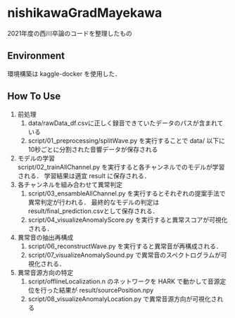 # nishikawaGradMayekawa
2021年度の西川卒論のコードを整理したもの

## Environment
環境構築は kaggle-docker を使用した．


## How To Use
1. 前処理
	1. data/rawData_df.csvに正しく録音できていたデータのパスが含まれている
	2. script/01_preprocessing/splitWave.py を実行することで
		data/ 以下に10秒ごとに分割された音響データが保存される
2. モデルの学習  
	script/02_trainAllChannel.py を実行すると各チャンネルでのモデルが学習される．
	学習結果は適宜 result に保存される．
3. 各チャンネルを組み合わせて異常判定  
	1. script/03_ensambleAllChannel.py を実行するとそれぞれの提案手法で異常判定が行われる．
		最終的なモデルの判定は result/final_prediction.csvとして保存される．
	2. script/04_visualizeAnomalyScore.py を実行すると異常スコアが可視化される．
4. 異常音の抽出再構成
	1. script/06_reconstructWave.py を実行すると異常音が再構成される．
	2. script/07_visualizeAnomalySound.py で異常音のスペクトログラムが可視化される．
5. 異常音源方向の特定
	1. script/offlineLocalization.n のネットワークを HARK で動かして音源定位を行った結果が result/sourcePosition.npy
	2. script/08_visualizeAnomalyLocation.py で異常音源方向が可視化される
